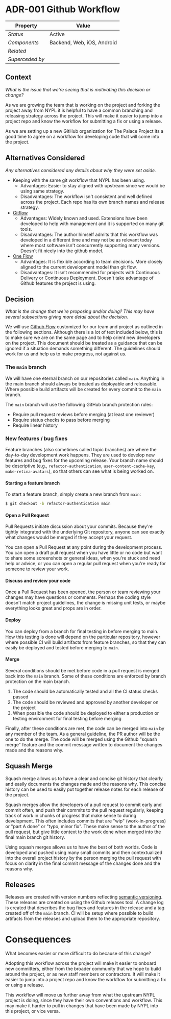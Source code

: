 # ADR-001 Github Workflow

| Property        | Value                                 |
| --              | --                                    |
| *Status*        | Active                                |
| *Components*    | Backend, Web, iOS, Android            |
| *Related*       |                                       |
| *Superceded by* |                                       | 

## Context

*What is the issue that we're seeing that is motivating this decision or change?*

As we are growing the team that is working on the project and forking the project away from NYPL it is helpful to have a common 
branching and releasing strategy across the project. This will make it easier to jump into a project repo and know the workflow 
for submitting a fix or using a release.

As we are setting up a new GitHub organization for The Palace Project its a good time to agree on a workflow for developing code 
that will come into the project.

## Alternatives Considered

*Any alternatives considered any details about why they were set aside.*

- Keeping with the same git workflow that NYPL has been using.
    - Advantages: Easier to stay aligned with upstream since we would be using same strategy.
    - Disadvantages: The workflow isn't consistent and well defined across the project. Each repo has its own 
      branch names and release strategy.
- [Gitflow](https://nvie.com/posts/a-successful-git-branching-model/)
    - Advantages: Widely known and used. Extensions have been developed to help with management and it is supported on many 
      git tools.
    - Disadvantages: The author himself admits that this workflow was developed in a different time and may not be as relevant 
      today where most software isn't concurrently supporting many versions. Doesn't fit nicely into the github model.
- [One Flow](https://www.endoflineblog.com/oneflow-a-git-branching-model-and-workflow)
    - Advantages: It is flexible according to team decisions. More closely aligned to the current development model than git 
      flow.
    - Disadvantages: It isn’t recommended for projects with Continuous Delivery or Continuous Deployment. Doesn't take advantage 
      of Github features the project is using.

## Decision

*What is the change that we're proposing and/or doing? This may have several subsections giving more detail about the decision.*

We will use [Github Flow](https://guides.github.com/introduction/flow/) customized for our team and project as outlined in the 
following sections. Although there is a lot of text included below, this is to make sure we are on the same page and to help 
orient new developers on the project. This document should be treated as a guidance that can be ignored if a situation demands 
something different. The guidelines should work for us and help us to make progress, not against us.

### The `main` branch

We will have one eternal branch on our repositories called `main`. Anything in the main branch should always be treated as deployable 
and releasable. Where possible build artifacts will be created for every commit to the `main` branch. 

The `main` branch will use the following GitHub branch protection rules:

- Require pull request reviews before merging (at least one reviewer)
- Require status checks to pass before merging
- Require linear history

### New features / bug fixes

Feature branches (also sometimes called topic branches) are where the day-to-day development work happens. They are used to 
develop new features and bug fixes for the upcoming release. Your branch name should be descriptive (e.g., `refactor-authentication`, 
`user-content-cache-key`, `make-retina-avatars`), so that others can see what is being worked on. 

#### Starting a feature branch

To start a feature branch, simply create a new branch from `main`:

```bash
$ git checkout -b refactor-authentication main
```

#### Open a Pull Request

Pull Requests initiate discussion about your commits. Because they're tightly integrated with the underlying Git repository, anyone 
can see exactly what changes would be merged if they accept your request.

You can open a Pull Request at any point during the development process. You can open a draft pull request when you have little or 
no code but want to share some screenshots or general ideas, when you're stuck and need help or advice, or you can open a regular 
pull request when you're ready for someone to review your work. 

#### Discuss and review your code

Once a Pull Request has been opened, the person or team reviewing your changes may have questions or comments. Perhaps the coding 
style doesn't match project guidelines, the change is missing unit tests, or maybe everything looks great and props are in order. 

#### Deploy

You can deploy from a branch for final testing in before merging to main. How this testing is done will depend on the particular 
repository, however where possible CI will build artifacts from feature branches, so that they can easily be deployed and tested 
before merging to `main`.

#### Merge

Several conditions should be met before code in a pull request is merged back into the `main` branch. Some of these conditions 
are enforced by branch protection on the main branch.

1. The code should be automatically tested and all the CI status checks passed
2. The code should be reviewed and approved by another developer on the project
3. When possible the code should be deployed to either a production or testing environment for final testing before merging

Finally, after these conditions are met, the code can be merged into `main` by any member of the team. As a general guideline, the PR 
author will be the one to do the merge. The code will be merged using the Github "squash merge" feature and the commit message written 
to document the changes made and the reasons why.

## Squash Merge

Squash merge allows us to have a clear and concise git history that clearly and easily documents the changes made and the reasons why. 
This concise history can be used to easily put together release notes for each release of the project.

Squash merges allow the developers of a pull request to commit early and commit often, and push their commits to the pull request 
regularly, keeping track of work in chunks of progress that make sense to during development. This often includes commits that are 
"wip" (work-in-progress) or "part A done" or "typo, minor fix". These make sense to the author of the pull request, but give little 
context to the work done when merged into the final main branch git history.

Using squash merges allows us to have the best of both worlds. Code is developed and pushed using many small commits and then 
contextualized into the overall project history by the person merging the pull request with focus on clarity in the final commit 
message of the changes done and the reasons why.

## Releases

Releases are created with version numbers reflecting [semantic versioning](https://semver.org/). These releases are created on using 
the Github releases tool. A change log is created that describes the bug fixes and features in the release and a tag created off of 
the `main` branch. CI will be setup where possible to build artifacts from the releases and upload them to the appropriate repository.

# Consequences

What becomes easier or more difficult to do because of this change?

Adopting this workflow across the project will make it easier to onboard new committers, either from the broader community that we hope 
to build around the project, or as new staff members or contractors. It will make it easier to jump into a project repo and know the 
workflow for submitting a fix or using a release.

This workflow will move us further away from what the upstream NYPL project is doing, since they have their own conventions and 
workflow. This may make it harder to pull in changes that have been made by NYPL into this project, or vice versa.
